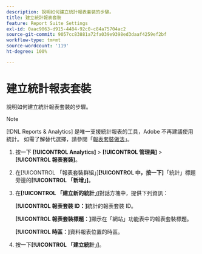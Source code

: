 ```yaml
---
description: 說明如何建立統計報表套裝的步驟。
title: 建立統計報表套裝
feature: Report Suite Settings
exl-id: 0aac9063-d915-4484-92c0-c84a75704ac2
source-git-commit: 9057cc83881a72fa039e9398ed3daaf4259ef2bf
workflow-type: tm+mt
source-wordcount: '119'
ht-degree: 100%

---
```


# 建立統計報表套裝

說明如何建立統計報表套裝的步驟。

>[!NOTE]
>
>[!DNL Reports & Analytics] 是唯一支援統計報表的工具，Adobe 不再建議使用統計。 如需了解替代選擇，請參閱「[報表套裝做法](https://experienceleague.adobe.com/docs/analytics/admin/manage-report-suites/rollup-report-suite.html)」。

1. 按一下 **[!UICONTROL Analytics]** > **[!UICONTROL 管理員]** > **[!UICONTROL 報表套裝]**。
1. 在[!UICONTROL 「報表套裝群組」]**[!UICONTROL 中，按一下]**「統計」標題旁邊的&#x200B;**[!UICONTROL 「新增」]**。
1. 在&#x200B;**[!UICONTROL 「建立新的統計」]**&#x200B;對話方塊中，提供下列資訊：

   **[!UICONTROL 報表套裝 ID：]**&#x200B;統計的報表套裝 ID。

   **[!UICONTROL 報表套裝標題：]**&#x200B;顯示在「網站」功能表中的報表套裝標題。

   **[!UICONTROL 時區：]**&#x200B;資料報表位置的時區。
1. 按一下&#x200B;**[!UICONTROL 「建立統計」]**。
